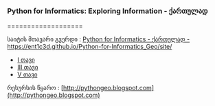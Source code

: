### Python for Informatics: Exploring Information  - ქართულად
===================

საიტის მთავარი გვერდი : 
<i class="fa-file"></i>  [Python for Informatics - ქართულად - https://ent1c3d.github.io/Python-for-Informatics_Geo/site/ ](https://ent1c3d.github.io/Python-Synopsis/site/)


- [I თავი ](https://ent1c3d.github.io/Python-for-Informatics_Geo/site/%E1%83%97%E1%83%90%E1%83%95%E1%83%94%E1%83%91%E1%83%98/%E1%83%97%E1%83%90%E1%83%95%E1%83%981/)
- [III თავი ](https://ent1c3d.github.io/Python-for-Informatics_Geo/site/თავები/თავი3/)
- [V თავი ](https://ent1c3d.github.io/Python-for-Informatics_Geo/site/თავები/თავი5/)

რესურსის წყარო :   [http://pythongeo.blogspot.com](http://pythongeo.blogspot.com)


